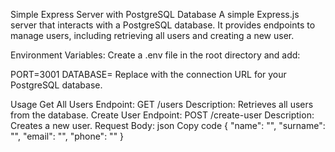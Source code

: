 Simple Express Server with PostgreSQL Database
A simple Express.js server that interacts with a PostgreSQL database. It provides endpoints to manage users, including retrieving all users and creating a new user.


Environment Variables:
Create a .env file in the root directory and add:


PORT=3001
DATABASE=<your-database-url>
Replace <your-database-url> with the connection URL for your PostgreSQL database.


Usage
Get All Users
Endpoint: GET /users
Description: Retrieves all users from the database.
Create User
Endpoint: POST /create-user
Description: Creates a new user.
Request Body:
json
Copy code
{
    "name": "<name>",
    "surname": "<surname>",
    "email": "<email>",
    "phone": "<phone>"
}
